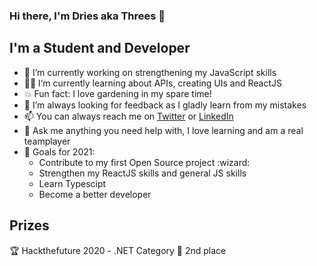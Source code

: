 ### Hi there, I'm Dries aka Threes 👋

## I'm a Student and Developer

- :hammer: I’m currently working on strengthening my JavaScript skills
- 👨‍🎓  I’m currently learning about APIs, creating UIs and ReactJS
- :boom: Fun fact: I love gardening in my spare time!
- 🤔 I’m always looking for feedback as I gladly learn from my mistakes
- 📫 You can always reach me on [Twitter](https://twitter.com/_droes_) or [LinkedIn](https://www.linkedin.com/in/dries-verelst/)
- 💬 Ask me anything you need help with, I love learning and am a real teamplayer
- :goal_net: Goals for 2021:
  - Contribute to my first Open Source project :wizard:
  - Strengthen my ReactJS skills and general JS skills
  - Learn Typescipt
  - Become a better developer

## Prizes
  🏆 Hackthefuture 2020 - .NET Category 🥇 2nd place
